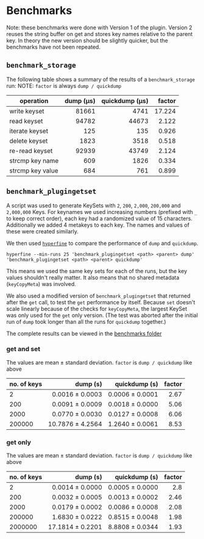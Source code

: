 # Benchmarks

Note: these benchmarks were done with Version 1 of the plugin. Version 2 reuses the string buffer on get and stores key names relative
to the parent key. In theory the new version should be slightly quicker, but the benchmarks have not been repeated.

## `benchmark_storage`

The following table shows a summary of the results of a `benchmark_storage` run:
NOTE: `factor` is always `dump / quickdump`

| operation        | dump (µs) | quickdump (µs) | factor |
| ---------------- | --------: | -------------: | -----: |
| write keyset     |     81661 |           4741 | 17.224 |
| read keyset      |     94782 |          44673 |  2.122 |
| iterate keyset   |       125 |            135 |  0.926 |
| delete keyset    |      1823 |           3518 |  0.518 |
| re-read keyset   |     92939 |          43749 |  2.124 |
| strcmp key name  |       609 |           1826 |  0.334 |
| strcmp key value |       684 |            761 |  0.899 |

## `benchmark_plugingetset`

A script was used to generate KeySets with `2`, `200`, `2,000`, `200,000` and `2,000,000` Keys. For keynames we used
increasing numbers (prefixed with `_` to keep correct order), each key had a randomized value of 15 characters.
Additionally we added 4 metakeys to each key. The names and values of these were created similarly.

We then used [`hyperfine`](https://github.com/sharkdp/hyperfine) to compare the performance of `dump` and `quickdump`.

```
hyperfine --min-runs 25 'benchmark_plugingetset <path> <parent> dump' 'benchmark_plugingetset <path> <parent> quickdump'
```

This means we used the same key sets for each of the runs, but the key values shouldn't really matter. It also means
that no shared metadata (`keyCopyMeta`) was involved.

We also used a modified version of `benchmark_plugingetset` that returned after the `get` call, to test the `get`
performance by itself. Because `set` doesn't scale linearly because of the checks for `keyCopyMeta`, the largest
KeySet was only used for the `get` only version. (The test was aborted after the initial run of `dump` took longer than
all the runs for `quickdump` together.)

The complete results can be viewed in the [benchmarks folder](benchmarks)

### get and set

The values are mean ± standard deviation. `factor` is `dump / quickdump` like above

| no. of keys |         dump (s) |   quickdump (s) | factor |
| ----------- | ---------------: | --------------: | -----: |
| 2           |  0.0016 ± 0.0003 | 0.0006 ± 0.0001 |   2.67 |
| 200         |  0.0091 ± 0.0009 | 0.0018 ± 0.0000 |   5.06 |
| 2000        |  0.0770 ± 0.0030 | 0.0127 ± 0.0008 |   6.06 |
| 200000      | 10.7876 ± 4.2564 | 1.2640 ± 0.0061 |   8.53 |

### get only

The values are mean ± standard deviation. `factor` is `dump / quickdump` like above

| no. of keys |         dump (s) |   quickdump (s) | factor |
| ----------- | ---------------: | --------------: | -----: |
| 2           |  0.0014 ± 0.0000 | 0.0005 ± 0.0000 |    2.8 |
| 200         |  0.0032 ± 0.0005 | 0.0013 ± 0.0002 |   2.46 |
| 2000        |  0.0179 ± 0.0002 | 0.0086 ± 0.0008 |   2.08 |
| 200000      |  1.6830 ± 0.0222 | 0.8515 ± 0.0048 |   1.98 |
| 2000000     | 17.1814 ± 0.2201 | 8.8808 ± 0.0344 |   1.93 |
